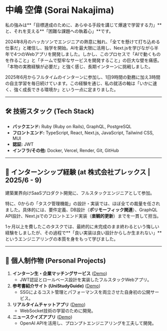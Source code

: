 # 中嶋 空偉 (Sorai Nakajima)

私の強みは**「目標達成のために、あらゆる手段を講じて爆速で学習する力」** と、それを支える**「困難な課題への執着心」**です。

2024年8月のハッカソンでエンジニアの熱意に触れ、「全てを懸けて打ち込める仕事だ」と確信し、独学を開始。AIを最大限に活用し、Next.jsを学びながら半年で4つのWebアプリを開発しました。しかし、このプロセスで「AIで動くものを作ること」と「チームで堅牢なサービスを開発すること」の巨大な壁を痛感。「本物の実務経験が必要だ」と強く感じ、長期インターンに挑戦しました。

2025年6月からフルタイムのインターンに参加し、1日9時間の勤務に加え3時間の自主学習を毎日続けています。この経験を通じ、私の就活の軸は「いかに速く、強く成長できる環境か」という一点に定まりました。

---

## 🛠️ 技術スタック (Tech Stack)

- **バックエンド:** Ruby (Ruby on Rails), GraphQL, PostgreSQL
- **フロントエンド:** TypeScript, React, Next.js, JavaScript, Tailwind CSS, MUI
- **認証:** JWT
- **インフラ/その他:** Docker, Vercel, Render, Git, GitHub

---

## 💼 インターンシップ経験 (at 株式会社プレックス | 2025/6 - 9)

建築業界向けSaaSプロダクト開発に、フルスタックエンジニアとして参加。

特に、0からの「タスク管理機能」の設計・実装では、ほぼ全ての裁量を任されました。具体的には、要件定義、DB設計（**ポリモーフィック関連**）、GraphQL API設計、Next.jsでのフロントエンド実装（**楽観的更新**）までを一貫して担当。

1ヶ月以上を費したこのタスクでは、最終的に未完成のまま終わるという悔しい経験をしましたが、その過程で**「良い実装は良い設計からしか生まれない」**というエンジニアリングの本質を身をもって学びました。

---

## 🚀 個人制作物 (Personal Projects)

1.  **インターン生・企業マッチングサービス** ([Demo](https://new-intern-platform.vercel.app/))
    - JWT認証とロールベース設計を実装したフルスタックWebアプリ。
2.  **参考書紹介サイト (UniStudyGuide)** ([Demo](https://www.unistudyguide.com/))
    - SSGによるコスト管理とパフォーマンスを両立させた自身初の公開サービス。
3.  **リアルタイムチャットアプリ** ([Demo](https://real-time-app-virid.vercel.app/))
    - WebSocket技術の学習のために開発。
4.  **ニュースクイズアプリ** ([Demo](https://final-news-app-tau.vercel.app/))
    - OpenAI APIを活用し、プロンプトエンジニアリングを工夫して開発。
